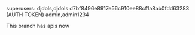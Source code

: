 superusers:
    djdols,djdols   d7bf8496e8917e56c910ee88cf1a8ab0fdd63283 (AUTH TOKEN)
    admin,admin1234
    
This branch has apis now

